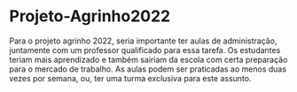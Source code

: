 # Projeto-Agrinho2022
Para o projeto agrinho 2022, seria importante ter aulas de administração, juntamente com um professor qualificado para essa tarefa. Os estudantes teriam mais aprendizado e também sairiam da escola com certa preparação para o mercado de trabalho. As aulas podem ser praticadas ao menos duas vezes por semana, ou, ter uma turma exclusiva para este assunto. 